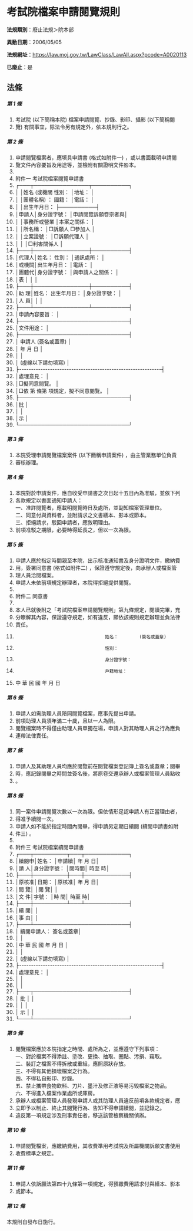 # 考試院檔案申請閱覽規則

**法規類別**：廢止法規＞院本部

**異動日期**：2006/05/05  

**法規網址**：https://law.moj.gov.tw/LawClass/LawAll.aspx?pcode=A0020113

**已廢止**：是



## 法條
##### 第 1 條
1. 考試院 (以下簡稱本院) 檔案申請閱覽、抄錄、影印、攝影 (以下簡稱閱
1. 覽) 有關事宜，除法令另有規定外，依本規則行之。

##### 第 2 條
1. 申請閱覽檔案者，應填具申請書 (格式如附件一) ，或以書面載明申請閱
1. 覽文件內容要旨及用途等，並檢附有關證明文件影本。
1. 
1. 附件一  考試院檔案閱覽申請書
1. ┌───┬───────────────┬──────────┐
1. │      │姓名 (或機關        性別：    │地址：              │
1. │      │團體名稱) ：        國籍：    │電話：              │
1. │      │出生年月日：                  ├──────────┤
1. │申請人│身分證字號：                  │申請閱覽訴願卷宗者與│
1. │      │事務所或營業                  │本案之關係：        │
1. │      │所名稱：                      │□訴願人  □參加人  │
1. │      │立案證號：                    │□訴願代理人        │
1. │      │                              │□利害關係人        │
1. ├───┼───────────────┼──────────┤
1. │代理人│姓名：              性別：    │通訊處所：          │
1. │或機關│出生年月日：                  │電話：              │
1. │團體代│身分證字號：                  │與申請人之關係：    │
1. │表    │                              │                    │
1. ├───┼───────────────┼──────────┤
1. │助  理│姓名：        出生年月日：    │身分證字號：        │
1. │人  員│                              │                    │
1. ├───┴───────────────┴──────────┤
1. │申請內容要旨：                                              │
1. ├──────────────────────────────┤
1. │文件用途：                                                  │
1. ├──────────────────────────────┤
1. │                                      申請人   (簽名或蓋章) │
1. │                                                年  月  日  │
1. │                                                            │
1. │                (虛線以下請勿填寫)                          │
1. ├------------------------------------------------------------┤
1. │處理意見：                                                  │
1. │□擬同意閱覽。                                              │
1. │□依      第    條第    項規定，擬不同意閱覽。              │
1. ├──────────────────────────────┤
1. │批                                                          │
1. │                                                            │
1. │示                                                          │
1. └──────────────────────────────┘

##### 第 3 條
1. 本院受理申請閱覽檔案案件 (以下簡稱申請案件) ，由主管業務單位負責
1. 審核辦理。

##### 第 4 條
1. 本院對於申請案件，應自收受申請書之次日起十五日內為准駁，並依下列
1. 各款規定以書面通知申請人：  
一、准許閱覽者，應載明閱覽時日及處所，並副知檔案管理單位。  
二、同意付與資料者，並附請求之文書繕本、影本或節本。  
三、拒絕請求，駁回申請者，應敘明理由。
1. 前項准駁之期限，必要時得延長之，但以一次為限。

##### 第 5 條
1. 申請人應於指定時間親至本院，出示核准通知書及身分證明文件，繳納費
1. 用，簽署同意書 (格式如附件二) ，保證遵守規定後，向承辦人或檔案管
1. 理人員洽閱檔案。
1. 申請人未依前項規定辦理者，本院得拒絕提供閱覽。
1. 
1. 附件二  同意書
1. 
1. 本人已就後附之「考試院檔案申請閱覽規則」第九條規定，閱讀完畢，充
1. 分瞭解其內容，保證遵守規定，如有違反，願依該規則規定辦理並負法律
1. 責任。
1.                                       姓名：        (簽名或蓋章)
1.                                       性別：
1.                                       身分證字號：
1.                                       戶籍地址：
1.   中        華        民        國        年        月        日

##### 第 6 條
1. 申請人如需助理人員陪同閱覽檔案，應事先提出申請。
1. 前項助理人員須年滿二十歲，且以一人為限。
1. 閱覽檔案時不得僅由助理人員單獨在場，申請人對其助理人員之行為應負
1. 連帶法律責任。

##### 第 7 條
1. 申請人及其助理人員均應於閱覽前在閱覽檔案登記簿上簽名或蓋章；閱畢
1. 時，應記錄閱畢之時間並簽名後，將原卷交還承辦人或檔案管理人員點收
1. 。

##### 第 8 條
1. 同一案件申請閱覽次數以一次為限。但依情形足認申請人有正當理由者，
1. 得准予續閱一次。
1. 申請人如不能於指定時間內閱畢，得申請另定期日續閱 (續閱申請書如附
1. 件三) 。
1. 
1. 附件三  考試院檔案續閱申請書
1. ┌───┬─────────┬───┬────────────┐
1. │續閱申│姓名：            │申請續│    年      月        日│
1. │請  人│身分證字號：      │閱時間│          時至        時│
1. ├───┼─────────┼───┼────────────┤
1. │原核准│日期：            │原核准│    年      月        日│
1. │閱  覽│                  │閱  覽│                        │
1. │文  件│字號：            │時  間│          時至        時│
1. ├───┼─────────┴───┴────────────┤
1. │續  閱│                                                    │
1. │事  由│                                                    │
1. ├───┴──────────────────────────┤
1. │                                續閱申請人：      簽名或蓋章│
1. │                                                            │
1. │中  華  民  國        年          月        日              │
1. │                                                            │
1. │         (虛線以下請勿填寫)                                 │
1. ├------------------------------------------------------------┤
1. │處理意見：                                                  │
1. │                                                            │
1. │                                                            │
1. ├───┬──────────────────────────┤
1. │  批  │                                                    │
1. │      │                                                    │
1. │  示  │                                                    │
1. └───┴──────────────────────────┘

##### 第 9 條
1. 閱覽檔案應於本院指定之時間、處所為之，並應遵守下列事項：  
一、對於檔案不得添註、塗改、更換、抽取、圈點、污損、竊取。  
二、裝訂之檔案不得拆散或重組，應照原狀存放。  
三、不得有其他損壞檔案之行為。  
四、不得私自影印、抄錄。  
五、禁止攜帶食物飲料、刀片、墨汁及修正液等易污毀檔案之物品。  
六、不得進入檔案作業處所或庫房。
1. 承辦人或檔案管理人員發現申請人或其助理人員違反前項各款規定者，應
1. 立即予以制止、終止其閱覽行為、告知不得申請續閱，並記錄之。
1. 違反第一項規定涉及刑事責任者，移送該管檢察機關偵辦。

##### 第 10 條
1. 申請閱覽檔案，應繳納費用，其收費準用考試院及所屬機關訴願文書使用
1. 收費標準之規定。

##### 第 11 條
1. 申請人依訴願法第四十九條第一項規定，得預繳費用請求付與繕本、影本
1. 或節本。

##### 第 12 條
本規則自發布日施行。


